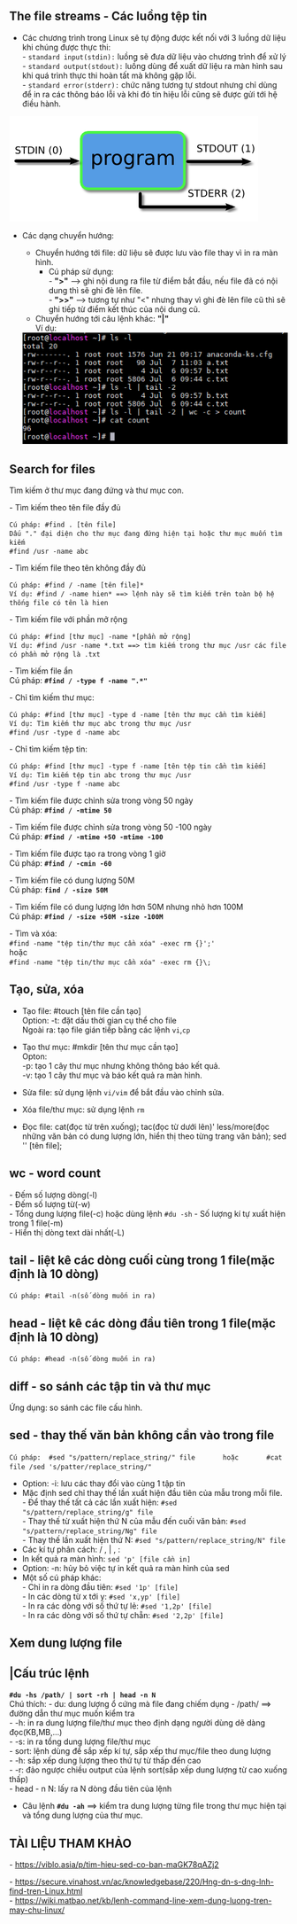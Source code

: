 ## The file streams - Các luồng tệp tin   
- Các chương trình trong Linux sẽ tự động được kết nối với 3 luồng dữ liệu khi chúng được thực thi:   
\- `standard input(stdin):` luồng sẽ đưa dữ liệu vào chương trình để xử lý  
\- `standard output(stdout):` luồng dùng để xuất dữ liệu ra màn hình sau khi quá trình thực thi hoàn tất mà không gặp lỗi.   
\- `standard error(stderr):` chức năng tương tự stdout nhưng chỉ dùng để in ra các thông báo lỗi và khi đó tín hiệu lỗi cũng sẽ được gửi tới hệ điều hành.  

<img src ="../../images/25 bai linux/st.png">  
 
- Các dạng chuyển hướng:   
  - Chuyển hướng tới file: dữ liệu sẽ được lưu vào file thay vì in ra màn hình. 
    - Cú pháp sử dụng:  
    \- **">"** --> ghi nội dung ra file từ điểm bắt đầu, nếu file đã có nội dung thì sẽ ghi đè lên file.  
    \- **">>"** --> tương tự như "<" nhưng thay vì ghi đè lên file cũ thì sẽ ghi tiếp từ điểm kết thúc của nội dung cũ.   
  - Chuyển hướng tới câu lệnh khác: **"|"**  
  Ví dụ:  

  <img src ="../../images/25 bai linux/chuyenhuongtoicaulenhkhac.png">  

## Search for files  
Tìm kiếm ở thư mục đang đứng và thư mục con.   

\- Tìm kiếm theo tên file đầy đủ 
```
Cú pháp: #find . [tên file]
Dấu "." đại diện cho thư mục đang đứng hiện tại hoặc thư mục muốn tìm kiếm 
#find /usr -name abc  
```  

\- Tìm kiếm file theo tên không đầy đủ  
```
Cú pháp: #find / -name [tên file]*  
Ví dụ: #find / -name hien* ==> lệnh này sẽ tìm kiếm trên toàn bộ hệ thống file có tên là hien 
```  
\- Tìm kiếm file với phần mở rộng  
```
Cú pháp: #find [thư mục] -name *[phần mở rộng]
Ví dụ: #find /usr -name *.txt ==> tìm kiếm trong thư mục /usr các file có phần mở rộng là .txt
```

\- Tìm kiếm file ẩn  
Cú pháp: **`#find / -type f -name ".*"`**

\- Chỉ tìm kiếm thư mục:  
```  
Cú pháp: #find [thư mục] -type d -name [tên thư mục cần tìm kiếm]  
Ví dụ: Tìm kiếm thư mục abc trong thư mục /usr  
#find /usr -type d -name abc  
```    


\- Chỉ tìm kiếm tệp tin:  
```  
Cú pháp: #find [thư mục] -type f -name [tên tệp tin cần tìm kiếm]  
Ví dụ: Tìm kiếm tệp tin abc trong thư mục /usr  
#find /usr -type f -name abc  
```  

\- Tìm kiếm file được chỉnh sửa trong vòng 50 ngày  
Cú pháp: **`#find / -mtime 50`**  

\- Tìm kiếm file được chỉnh sửa trong vòng 50 -100 ngày  
Cú pháp: **`#find / -mtime +50 -mtime -100`**  

\- Tìm kiếm file được tạo ra trong vòng 1 giờ  
Cú pháp: **`#finđ / -cmin -60`**  

\- Tìm kiếm file có dung lượng 50M  
Cú pháp: **`find / -size 50M`**  

\- Tìm kiếm file có dung lượng lớn hơn 50M nhưng nhỏ hơn 100M  
Cú pháp: **`#find / -size +50M -size -100M`**  

\- Tìm và xóa:  
`#find -name "tệp tin/thư mục cần xóa" -exec rm {}';' `   
hoặc     
`#find -name "tệp tin/thư mục cần xóa" -exec rm {}\;`

## Tạo, sửa, xóa  
- Tạo file: #touch [tên file cần tạo]  
   Option: -t: đặt dấu thời gian cụ thể cho file  
   Ngoài ra: tạo file gián tiếp bằng các lệnh `vi`,`cp` 

- Tạo thư mục: #mkdir [tên thư mục cần tạo]  
   Opton:   
     -p: tạo 1 cây thư mục nhưng không thông báo kết quả.  
     -v: tạo 1 cây thư mục và báo kết quả ra màn hình.

- Sửa file: sử dụng lệnh `vi/vim` để bắt đầu vào chỉnh sửa.   
- Xóa file/thư mục: sử dụng lệnh `rm`  
- Đọc file: cat(đọc từ trên xuống); tac(đọc từ dưới lên)' less/more(đọc những văn bản có dung lượng lớn, hiển thị theo từng trang văn bản); sed '' [tên file];

## wc - word count  
\- Đếm số lượng dòng(-l)  
\- Đếm số lượng từ(-w)  
\- Tổng dung lượng file(-c) hoặc dùng lệnh `#du -sh` 
\- Số lượng kí tự xuất hiện trong 1 file(-m)  
\- Hiển thị dòng text dài nhất(-L)  

## tail - liệt kê các dòng cuối cùng trong 1 file(mặc định là 10 dòng)  
`Cú pháp: #tail -n(số dòng muốn in ra)`  

## head - liệt kê các dòng đầu tiên trong 1 file(mặc định là 10 dòng)  
`Cú pháp: #head -n(số dòng muốn in ra)`  

##  diff - so sánh các tập tin và thư mục  
Ứng dụng: so sánh các file cấu hình.  

## sed - thay thế văn bản không cần vào trong file  
` Cú pháp: 
   #sed "s/pattern/replace_string/" file      
hoặc      
   #cat file /sed 's/patter/replace_string/" `  
- Option: -i: lưu các thay đổi vào cùng 1 tập tin  
- Mặc định sed chỉ thay thế lần xuất hiện đầu tiên của mẫu trong mỗi file.  
\- Để thay thế tất cả các lần xuất hiện: `#sed "s/pattern/replace_string/g" file`  
\- Thay thế từ xuất hiện thứ N của mẫu đến cuối văn bản: `#sed "s/pattern/replace_string/Ng" file`  
\- Thay thế lần xuất hiện thứ N: `#sed "s/pattern/replace_string/N" file`   
- Các kí tự phân cách: / , | , :  
- In kết quả ra màn hình:  `sed 'p' [file cần in]`  
- Option: -n: hủy bỏ việc tự in kết quả ra màn hình của sed  
- Một số cú pháp khác:  
\- Chỉ in ra dòng đầu tiên: `#sed '1p' [file]`  
\- In các dòng từ x tới y: `#sed 'x,yp' [file]`  
\- In ra các dòng với số thứ tự lẻ: `#sed '1,2p' [file]`  
\- In ra các dòng với số thứ tự chẵn: `#sed '2,2p' [file]`   

## Xem dung lượng file  
|Cấu trúc lệnh
-  
**`#du -hs /path/ | sort -rh | head -n N`**   
Chú thích: 
\- du: dung lượng ổ cứng mà file đang chiếm dụng 
\- /path/ ==> đường dẫn thư mục muốn kiểm tra  
\- -h: in ra dung lượng file/thư mục theo định dạng người dùng dẽ dàng đọc(KB,MB,...)  
\- -s: in ra tổng dung lượng file/thư mục  
\- sort: lệnh dùng để sắp xếp kí tự, sắp xếp thư mục/file theo dung lượng  
\- -h: sắp xếp dung lượng theo thứ tự từ thấp đến cao  
\- -r: đảo ngược chiều output của lệnh sort(sắp xếp dung lượng từ cao xuống thấp)  
\- head - n N: lấy ra N dòng đầu tiên của lệnh

- Câu lệnh **`#du -ah`** ==> kiểm tra dung lượng từng file trong thư mục hiện tại và tổng dung lượng của thư mục.


## TÀI LIỆU THAM KHẢO  
\- https://viblo.asia/p/tim-hieu-sed-co-ban-maGK78qAZj2

\- https://secure.vinahost.vn/ac/knowledgebase/220/Hng-dn-s-dng-lnh-find-tren-Linux.html  
\- https://wiki.matbao.net/kb/lenh-command-line-xem-dung-luong-tren-may-chu-linux/